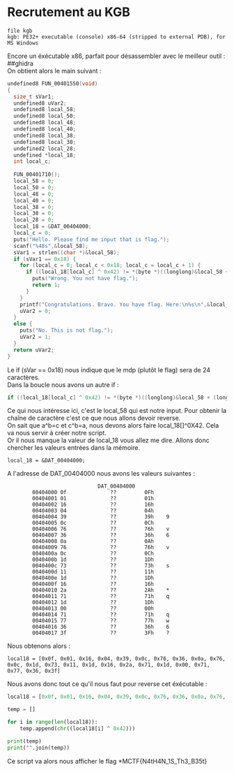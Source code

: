 # Recrutement au KGB
```
file kgb
kgb: PE32+ executable (console) x86-64 (stripped to external PDB), for MS Windows
```
Encore un éxécutable x86, parfait pour désassembler avec le meilleur outil : ##ghidra  
On obtient alors le main suivant :  
```c
undefined8 FUN_00401550(void)
{
  size_t sVar1;
  undefined8 uVar2;
  undefined8 local_58;
  undefined8 local_50;
  undefined8 local_48;
  undefined8 local_40;
  undefined8 local_38;
  undefined8 local_30;
  undefined2 local_28;
  undefined *local_18;
  int local_c;
  
  FUN_00401710();
  local_58 = 0;
  local_50 = 0;
  local_48 = 0;
  local_40 = 0;
  local_38 = 0;
  local_30 = 0;
  local_28 = 0;
  local_18 = &DAT_00404000;
  local_c = 0;
  puts("Hello. Please find me input that is flag.");
  scanf("%48s",&local_58);
  sVar1 = strlen((char *)&local_58);
  if (sVar1 == 0x18) {
    for (local_c = 0; local_c < 0x18; local_c = local_c + 1) {
      if ((local_18[local_c] ^ 0x42) != *(byte *)((longlong)&local_58 + (longlong)local_c)) {
        puts("Wrong. You not have flag.");
        return 1;
      }
    }
    printf("Congratulations. Bravo. You have flag. Here:\n%s\n",&local_58);
    uVar2 = 0;
  }
  else {
    puts("No. This is not flag.");
    uVar2 = 1;
  }
  return uVar2;
}
```
Le if (sVar == 0x18) nous indique que le mdp (plutôt le flag) sera de 24 caractères.  
Dans la boucle nous avons un autre if :  
```c
if ((local_18[local_c] ^ 0x42) != *(byte *)((longlong)&local_58 + (longlong)local_c)
```
Ce qui nous intéresse ici, c'est le local_58 qui est notre input. Pour obtenir la chaîne de caractère c'est ce que nous allons devoir reverse.  
On sait que a^b=c et c^b=a, nous devons alors faire local_18[]^0X42. Cela va nous servir à créer notre script.  
Or il nous manque la valeur de local_18 vous allez me dire. Allons donc chercher les valeurs entrées dans la mémoire.
```
local_18 = &DAT_00404000;
```
A l'adresse de DAT_00404000 nous avons les valeurs suivantes : 
```
                             DAT_00404000                    
        00404000 0f              ??         0Fh
        00404001 01              ??         01h
        00404002 16              ??         16h
        00404003 04              ??         04h
        00404004 39              ??         39h    9
        00404005 0c              ??         0Ch
        00404006 76              ??         76h    v
        00404007 36              ??         36h    6
        00404008 0a              ??         0Ah
        00404009 76              ??         76h    v
        0040400a 0c              ??         0Ch
        0040400b 1d              ??         1Dh
        0040400c 73              ??         73h    s
        0040400d 11              ??         11h
        0040400e 1d              ??         1Dh
        0040400f 16              ??         16h
        00404010 2a              ??         2Ah    *
        00404011 71              ??         71h    q
        00404012 1d              ??         1Dh
        00404013 00              ??         00h
        00404014 71              ??         71h    q
        00404015 77              ??         77h    w
        00404016 36              ??         36h    6
        00404017 3f              ??         3Fh    ?
```
Nous obtenons alors :
```
local18 = [0x0f, 0x01, 0x16, 0x04, 0x39, 0x0c, 0x76, 0x36, 0x0a, 0x76, 0x0c, 0x1d, 0x73, 0x11, 0x1d, 0x16, 0x2a, 0x71, 0x1d, 0x00, 0x71, 0x77, 0x36, 0x3f]
```
Nous avons donc tout ce qu'il nous faut pour reverse cet éxécutable :
```python
local18 = [0x0f, 0x01, 0x16, 0x04, 0x39, 0x0c, 0x76, 0x36, 0x0a, 0x76, 0x0c, 0x1d, 0x73, 0x11, 0x1d, 0x16, 0x2a, 0x71, 0x1d, 0x00, 0x71, 0x77, 0x36, 0x3f]

temp = []

for i in range(len(local18)):
    temp.append(chr((local18[i] ^ 0x42)))

print(temp)
print("".join(temp))
```
Ce script va alors nous afficher le flag *MCTF{N4tH4N_1S_Th3_B35t}